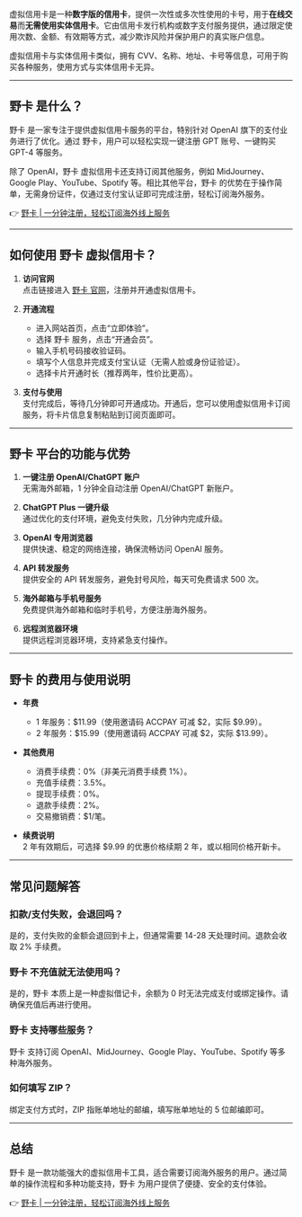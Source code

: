 虚拟信用卡是一种**数字版的信用卡**，提供一次性或多次性使用的卡号，用于**在线交易**而**无需使用实体信用卡**。它由信用卡发行机构或数字支付服务提供，通过限定使用次数、金额、有效期等方式，减少欺诈风险并保护用户的真实账户信息。

虚拟信用卡与实体信用卡类似，拥有 CVV、名称、地址、卡号等信息，可用于购买各种服务，使用方式与实体信用卡无异。

---

## 野卡 是什么？

野卡 是一家专注于提供虚拟信用卡服务的平台，特别针对 OpenAI 旗下的支付业务进行了优化。通过 野卡，用户可以轻松实现一键注册 GPT 账号、一键购买 GPT-4 等服务。

除了 OpenAI，野卡 虚拟信用卡还支持订阅其他服务，例如 MidJourney、Google Play、YouTube、Spotify 等。相比其他平台，野卡 的优势在于操作简单，无需身份证件，仅通过支付宝认证即可完成注册，轻松订阅海外服务。

👉 [野卡 | 一分钟注册，轻松订阅海外线上服务](https://bit.ly/bewildcard)

---

## 如何使用 野卡 虚拟信用卡？

1. **访问官网**  
   点击链接进入 [野卡 官网](https://bit.ly/bewildcard)，注册并开通虚拟信用卡。

2. **开通流程**  
   - 进入网站首页，点击“立即体验”。
   - 选择 野卡 服务，点击“开通会员”。
   - 输入手机号码接收验证码。
   - 填写个人信息并完成支付宝认证（无需人脸或身份证验证）。
   - 选择卡片开通时长（推荐两年，性价比更高）。

3. **支付与使用**  
   支付完成后，等待几分钟即可开通成功。开通后，您可以使用虚拟信用卡订阅服务，将卡片信息复制粘贴到订阅页面即可。

---

## 野卡 平台的功能与优势

1. **一键注册 OpenAI/ChatGPT 账户**  
   无需海外邮箱，1 分钟全自动注册 OpenAI/ChatGPT 新账户。

2. **ChatGPT Plus 一键升级**  
   通过优化的支付环境，避免支付失败，几分钟内完成升级。

3. **OpenAI 专用浏览器**  
   提供快速、稳定的网络连接，确保流畅访问 OpenAI 服务。

4. **API 转发服务**  
   提供安全的 API 转发服务，避免封号风险，每天可免费请求 500 次。

5. **海外邮箱与手机号服务**  
   免费提供海外邮箱和临时手机号，方便注册海外服务。

6. **远程浏览器环境**  
   提供远程浏览器环境，支持紧急支付操作。

---

## 野卡 的费用与使用说明

- **年费**  
  - 1 年服务：$11.99（使用邀请码 ACCPAY 可减 $2，实际 $9.99）。  
  - 2 年服务：$15.99（使用邀请码 ACCPAY 可减 $2，实际 $13.99）。

- **其他费用**  
  - 消费手续费：0%（非美元消费手续费 1%）。  
  - 充值手续费：3.5%。  
  - 提现手续费：0%。  
  - 退款手续费：2%。  
  - 交易撤销费：$1/笔。

- **续费说明**  
  2 年有效期后，可选择 $9.99 的优惠价格续期 2 年，或以相同价格开新卡。

---

## 常见问题解答

### 扣款/支付失败，会退回吗？

是的，支付失败的金额会退回到卡上，但通常需要 14-28 天处理时间。退款会收取 2% 手续费。

### 野卡 不充值就无法使用吗？

是的，野卡 本质上是一种虚拟借记卡，余额为 0 时无法完成支付或绑定操作。请确保充值后再进行使用。

### 野卡 支持哪些服务？

野卡 支持订阅 OpenAI、MidJourney、Google Play、YouTube、Spotify 等多种海外服务。

### 如何填写 ZIP？

绑定支付方式时，ZIP 指账单地址的邮编，填写账单地址的 5 位邮编即可。

---

## 总结

野卡 是一款功能强大的虚拟信用卡工具，适合需要订阅海外服务的用户。通过简单的操作流程和多种功能支持，野卡 为用户提供了便捷、安全的支付体验。

👉 [野卡 | 一分钟注册，轻松订阅海外线上服务](https://bit.ly/bewildcard)